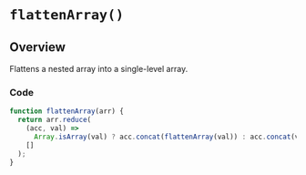 # `flattenArray()`

## Overview

Flattens a nested array into a single-level array.

### Code

```js
function flattenArray(arr) {
  return arr.reduce(
    (acc, val) =>
      Array.isArray(val) ? acc.concat(flattenArray(val)) : acc.concat(val),
    []
  );
}
```

